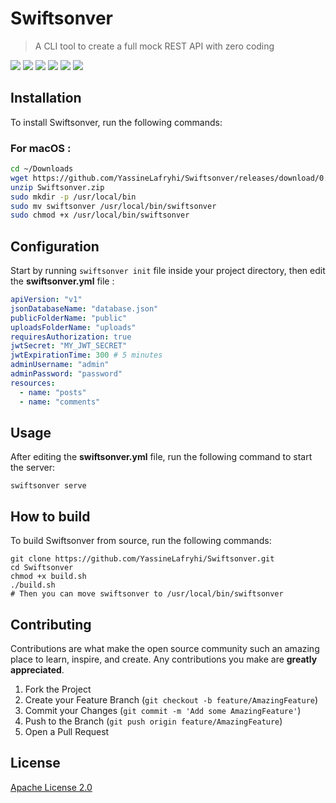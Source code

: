 # Swiftsonver
> A CLI tool to create a full mock REST API with zero coding

![](https://img.shields.io/badge/license-Apache--2.0-brown)
![](https://img.shields.io/badge/version-0.9.0-orange)
![](https://img.shields.io/badge/Vapor-4.92.4-purple)
![](https://img.shields.io/badge/Yams-5.0.6-red)
![](https://img.shields.io/badge/Commander-0.9.2-green)
![](https://img.shields.io/badge/Swift-5.9-blue)

## Installation

To install Swiftsonver, run the following commands:

### For macOS :
```bash
cd ~/Downloads
wget https://github.com/YassineLafryhi/Swiftsonver/releases/download/0.9.0/Swiftsonver.zip
unzip Swiftsonver.zip
sudo mkdir -p /usr/local/bin
sudo mv swiftsonver /usr/local/bin/swiftsonver
sudo chmod +x /usr/local/bin/swiftsonver
```

## Configuration

Start by running `swiftsonver init` file inside your project directory, then edit the **swiftsonver.yml** file :

```yml
apiVersion: "v1"
jsonDatabaseName: "database.json"
publicFolderName: "public"
uploadsFolderName: "uploads"
requiresAuthorization: true
jwtSecret: "MY_JWT_SECRET"
jwtExpirationTime: 300 # 5 minutes
adminUsername: "admin"
adminPassword: "password"
resources:
  - name: "posts"
  - name: "comments"
```

## Usage
After editing the **swiftsonver.yml** file, run the following command to start the server:
```shell
swiftsonver serve
```
  
## How to build

To build Swiftsonver from source, run the following commands:

```shell
git clone https://github.com/YassineLafryhi/Swiftsonver.git
cd Swiftsonver
chmod +x build.sh
./build.sh
# Then you can move swiftsonver to /usr/local/bin/swiftsonver
```

## Contributing

Contributions are what make the open source community such an amazing place to learn, inspire, and create. Any contributions you make are **greatly appreciated**.

1. Fork the Project
2. Create your Feature Branch (`git checkout -b feature/AmazingFeature`)
3. Commit your Changes (`git commit -m 'Add some AmazingFeature'`)
4. Push to the Branch (`git push origin feature/AmazingFeature`)
5. Open a Pull Request

## License
[Apache License 2.0](https://choosealicense.com/licenses/apache-2.0)

